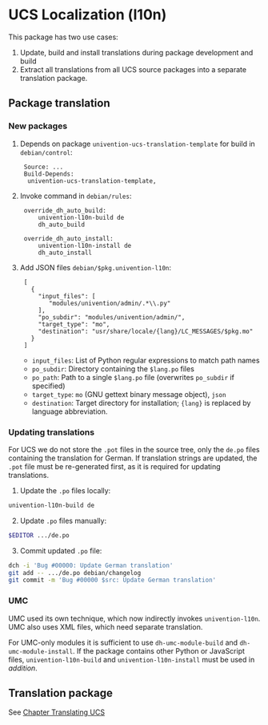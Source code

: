 UCS Localization (l10n)
=======================

This package has two use cases:

1. Update, build and install translations during package development and build
2. Extract all translations from all UCS source packages into a separate translation package.

Package translation
-------------------

### New packages

1. Depends on package `univention-ucs-translation-template` for build in `debian/control`:

		Source: ...
		Build-Depends:
		 univention-ucs-translation-template,

2. Invoke command in `debian/rules`:

		override_dh_auto_build:
			univention-l10n-build de
			dh_auto_build

		override_dh_auto_install:
			univention-l10n-install de
			dh_auto_install

3. Add JSON files `debian/$pkg.univention-l10n`:

		[
		  {
			"input_files": [
			   "modules/univention/admin/.*\\.py"
			],
			"po_subdir": "modules/univention/admin/",
			"target_type": "mo",
			"destination": "usr/share/locale/{lang}/LC_MESSAGES/$pkg.mo"
		  }
		]

	* `input_files`: List of Python regular expressions to match path names
	* `po_subdir`: Directory containing the `$lang.po` files
	* `po_path`: Path to a single `$lang.po` file (overwrites `po_subdir` if specified)
	* `target_type`: `mo` (GNU gettext binary message object), `json`
	* `destination`: Target directory for installation; `{lang}` is replaced by language abbreviation.

### Updating translations

For UCS we do not store the `.pot` files in the source tree, only the `de.po` files containing the translation for German.
If translation strings are updated, the `.pot` file must be re-generated first, as it is required for updating translations.

1. Update the `.po` files locally:
```sh
univention-l10n-build de
```

2. Update `.po` files manually:
```sh
$EDITOR .../de.po
```

3. Commit updated `.po` file:
```sh
dch -i 'Bug #00000: Update German translation'
git add -- .../de.po debian/changelog
git commit -m 'Bug #00000 $src: Update German translation'
```

### UMC
UMC used its own technique, which now indirectly invokes `univention-l10n`.
UMC also uses XML files, which need separate translation.

For UMC-only modules it is sufficient to use `dh-umc-module-build` and `dh-umc-module-install`.
If the package contains other Python or JavaScript files, `univention-l10n-build` and `univention-l10n-install` must be used in *addition*.

Translation package
-------------------
See [Chapter Translating UCS](https://docs.software-univention.de/developer-reference.html#chap:translation)
